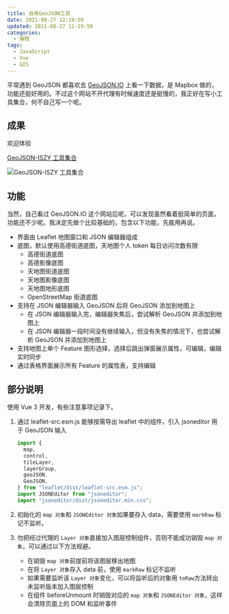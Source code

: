 ```yaml
---
title: 自用GeoJSON工具
date: 2021-08-27 12:19:59
updated: 2021-08-27 12:19:59
categories:
  - 编程
tags:
  - JavaScript
  - Vue
  - GIS
---
```


平常遇到 GeoJSON 都喜欢去 [GeoJSON.IO](https://geojson.io) 上看一下数据，是 Mapbox 做的，功能还挺好用的。不过这个网站不开代理有时候速度还是挺慢的，我正好在写小工具集合，何不自己写一个呢。

## 成果

欢迎体验

[GeoJSON-ISZY 工具集合](https://tools.iszy.xyz/gis/geojson)

![GeoJSON-ISZY 工具集合](https://img.iszy.xyz/20210903134058.png)

## 功能

当然，自己看过 GeoJSON.IO 这个网站后呢，可以发现虽然看着挺简单的页面，功能还不少呢。我决定先做个比较基础的，包含以下功能，先能用再说。

- 界面由 Leaflet 地图窗口和 JSON 编辑器组成
- 底图，默认使用高德街道底图，天地图个人 token 每日访问次数有限
  - 高德街道底图
  - 高德影像底图
  - 天地图街道底图
  - 天地图影像底图
  - 天地图地形底图
  - OpenStreetMap 街道底图
- 支持在 JSON 编辑器输入 GeoJSON 后将 GeoJSON 添加到地图上
  - 在 JSON 编辑器输入完，编辑器失焦后，尝试解析 GeoJSON 并添加到地图上
  - 在 JSON 编辑器一段时间没有继续输入，但没有失焦的情况下，也尝试解析 GeoJSON 并添加到地图上
- 支持地图上单个 Feature 图形选择，选择后跳出弹窗展示属性，可编辑，编辑实时同步
- 通过表格界面展示所有 Feature 的属性表，支持编辑

## 部分说明

使用 Vue 3 开发，有些注意事项记录下。

1. 通过 leaflet-src.esm.js 能够按需导出 leaflet 中的组件，引入 jsoneditor 用于 GeoJSON 输入

   ```js
   import {
     map,
     control,
     tileLayer,
     layerGroup,
     geoJSON,
     GeoJSON,
   } from "leaflet/dist/leaflet-src.esm.js";
   import JSONEditor from "jsoneditor";
   import "jsoneditor/dist/jsoneditor.min.css";
   ```

2. 初始化的 `map 对象`和 `JSONEditor 对象`如果要存入 data，需要使用 `markRaw` 标记不监听。

3. 勿把经过代理的 `Layer 对象`直接加入图层控制组件，否则不能成功销毁 `map 对象`，可以通过以下方法规避。

   - 在销毁 `map 对象`前提前将该图层移出地图
   - 在将 `Layer 对象`存入 data 前，使用 `markRaw` 标记不监听
   - 如果需要监听该 `Layer 对象`变化，可以将监听后的对象用 `toRaw`方法转出未监听版本加入图层控制
   - 在组件 beforeUnmount 时销毁对应的 `map 对象`和 `JSONEditor 对象`，这样会清除页面上的 DOM 和监听事件
